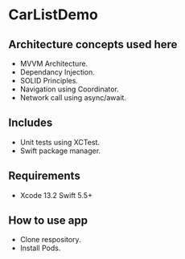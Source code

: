 # CarListDemo

## Architecture concepts used here

- MVVM Architecture.
- Dependancy Injection.
- SOLID Principles.
- Navigation using Coordinator.
- Network call using async/await.

## Includes

- Unit tests using XCTest.
- Swift package manager.

## Requirements

- Xcode 13.2 Swift 5.5+

## How to use app

- Clone respository.
- Install Pods.

